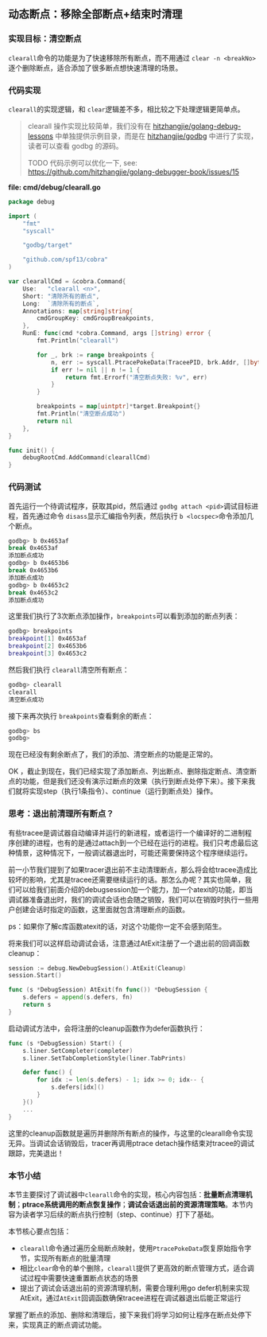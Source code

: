 ## 动态断点：移除全部断点+结束时清理

### 实现目标：清空断点

`clearall`命令的功能是为了快速移除所有断点，而不用通过 `clear -n <breakNo>`逐个删除断点，适合添加了很多断点想快速清理的场景。

### 代码实现

`clearall`的实现逻辑，和 `clear`逻辑差不多，相比较之下处理逻辑更简单点。

> clearall  操作实现比较简单，我们没有在 [hitzhangjie/golang-debug-lessons](https://github.com/hitzhangjie/golang-debug-lessons) 中单独提供示例目录，而是在 [hitzhangjie/godbg](https://github.com/hitzhangjie/godbg) 中进行了实现，读者可以查看 godbg 的源码。
>
> TODO 代码示例可以优化一下, see: https://github.com/hitzhangjie/golang-debugger-book/issues/15

**file: cmd/debug/clearall.go**

```go
package debug

import (
    "fmt"
    "syscall"

    "godbg/target"

    "github.com/spf13/cobra"
)

var clearallCmd = &cobra.Command{
    Use:   "clearall <n>",
    Short: "清除所有的断点",
    Long:  `清除所有的断点`,
    Annotations: map[string]string{
        cmdGroupKey: cmdGroupBreakpoints,
    },
    RunE: func(cmd *cobra.Command, args []string) error {
        fmt.Println("clearall")

        for _, brk := range breakpoints {
            n, err := syscall.PtracePokeData(TraceePID, brk.Addr, []byte{brk.Orig})
            if err != nil || n != 1 {
                return fmt.Errorf("清空断点失败: %v", err)
            }
        }

        breakpoints = map[uintptr]*target.Breakpoint{}
        fmt.Println("清空断点成功")
        return nil
    },
}

func init() {
    debugRootCmd.AddCommand(clearallCmd)
}
```

### 代码测试

首先运行一个待调试程序，获取其pid，然后通过 `godbg attach <pid>`调试目标进程，首先通过命令 `disass`显示汇编指令列表，然后执行 `b <locspec>`命令添加几个断点。

```bash
godbg> b 0x4653af
break 0x4653af
添加断点成功
godbg> b 0x4653b6
break 0x4653b6
添加断点成功
godbg> b 0x4653c2
break 0x4653c2
添加断点成功
```

这里我们执行了3次断点添加操作，`breakpoints`可以看到添加的断点列表：

```bash
godbg> breakpoints
breakpoint[1] 0x4653af 
breakpoint[2] 0x4653b6 
breakpoint[3] 0x4653c2 
```

然后我们执行 `clearall`清空所有断点：

```bash
godbg> clearall
clearall 
清空断点成功
```

接下来再次执行 `breakpoints`查看剩余的断点：

```bash
godbg> bs
godbg> 
```

现在已经没有剩余断点了，我们的添加、清空断点的功能是正常的。

OK ，截止到现在，我们已经实现了添加断点、列出断点、删除指定断点、清空断点的功能，但是我们还没有演示过断点的效果（执行到断点处停下来）。接下来我们就将实现step（执行1条指令）、continue（运行到断点处）操作。

### 思考：退出前清理所有断点？

有些tracee是调试器自动编译并运行的新进程，或者运行一个编译好的二进制程序创建的进程，也有的是通过attach到一个已经在运行的进程。我们只考虑最后这种情景，这种情况下，一般调试器退出时，可能还需要保持这个程序继续运行。

前一小节我们提到了如果tracer退出前不主动清理断点，那么将会给tracee造成比较坏的影响，尤其是tracee还需要继续运行的话。那怎么办呢？其实也简单，我们可以给我们前面介绍的debugsession加一个能力，加一个atexit的功能，即当调试器准备退出时，我们的调试会话也会随之销毁，我们可以在销毁时执行一些用户创建会话时指定的函数，这里面就包含清理断点的函数。

ps：如果你了解c库函数atexit的话，对这个功能你一定不会感到陌生。

将来我们可以这样启动调试会话，注意通过AtExit注册了一个退出前的回调函数cleanup：

```go
session := debug.NewDebugSession().AtExit(Cleanup)
session.Start()

func (s *DebugSession) AtExit(fn func()) *DebugSession {
    s.defers = append(s.defers, fn)
    return s
}
```

启动调试方法中，会将注册的cleanup函数作为defer函数执行：

```go
func (s *DebugSession) Start() {
    s.liner.SetCompleter(completer)
    s.liner.SetTabCompletionStyle(liner.TabPrints)

    defer func() {
        for idx := len(s.defers) - 1; idx >= 0; idx-- {
            s.defers[idx]()
        }
    }()
    ...
}
```

这里的cleanup函数就是遍历并删除所有断点的操作，与这里的clearall命令实现无异。当调试会话销毁后，tracer再调用ptrace detach操作结束对tracee的调试跟踪，完美退出！

### 本节小结

本节主要探讨了调试器中`clearall`命令的实现，核心内容包括：**批量断点清理机制**；**ptrace系统调用的断点恢复操作**；**调试会话退出前的资源清理策略**。本节内容为读者学习后续的断点执行控制（step、continue）打下了基础。

本节核心要点包括：

- `clearall`命令通过遍历全局断点映射，使用`PtracePokeData`恢复原始指令字节，实现所有断点的批量清理
- 相比`clear`命令的单个删除，`clearall`提供了更高效的断点管理方式，适合调试过程中需要快速重置断点状态的场景
- 提出了调试会话退出前的资源清理机制，需要合理利用go defer机制来实现AtExit，通过`AtExit`回调函数确保tracee进程在调试器退出后能正常运行

掌握了断点的添加、删除和清理后，接下来我们将学习如何让程序在断点处停下来，实现真正的断点调试功能。
